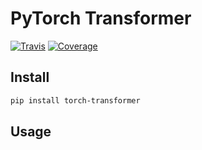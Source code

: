 # PyTorch Transformer

[![Travis](https://travis-ci.org/CyberZHG/torch-transformer.svg)](https://travis-ci.org/CyberZHG/torch-transformer)
[![Coverage](https://coveralls.io/repos/github/CyberZHG/torch-transformer/badge.svg?branch=master)](https://coveralls.io/github/CyberZHG/torch-transformer)

## Install

```bash
pip install torch-transformer
```

## Usage

```python

```
